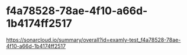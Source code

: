 # f4a78528-78ae-4f10-a66d-1b4174ff2517
https://sonarcloud.io/summary/overall?id=examly-test_f4a78528-78ae-4f10-a66d-1b4174ff2517

